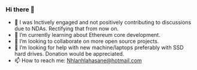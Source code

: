 ### Hi there 👋

- 💬 I was Inctively engaged and not positively contributing to discussions due to NDAs. Rectifying that from now on.
- 🌱 I’m currently learning about Ethereum core development. 
- 👯 I’m looking to collaborate on more open source projects.
- 🤔 I’m looking for help with new machine/laptops preferably with SSD hard drives.  Donation would be appreciated.
- 📫 How to reach me: Nhlanhlahasane@hotmail.com


